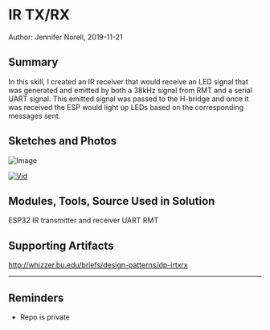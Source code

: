 #  IR TX/RX

Author: Jennifer Norell, 2019-11-21

## Summary
In this skill, I created an IR receiver that would receive an LED signal that was generated and emitted by both a 38kHz signal from RMT and a serial UART signal. This emitted signal was passed to the H-bridge and once it was received the ESP would light up LEDs based on the corresponding messages sent.

## Sketches and Photos                                              
![Image](./images/pic.jpg)
                                                  
[![Vid](https://img.youtube.com/vi/VA7USN9vAIc/0.jpg)](https://youtu.be/VA7USN9vAIc)

## Modules, Tools, Source Used in Solution
 ESP32
IR transmitter and receiver
UART
RMT

## Supporting Artifacts
http://whizzer.bu.edu/briefs/design-patterns/dp-irtxrx

-----

## Reminders
- Repo is private
